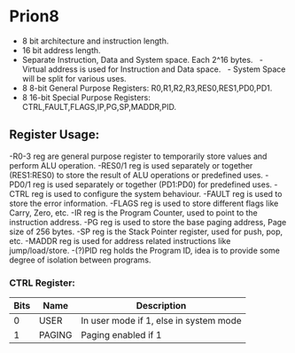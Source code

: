 # Prion8
- 8 bit architecture and instruction length.
- 16 bit address length.
- Separate Instruction, Data and System space. Each 2^16 bytes.
 	- Virtual address is used for Instruction and Data space.
 	- System Space will be split for various uses.
- 8 8-bit General Purpose Registers: R0,R1,R2,R3,RES0,RES1,PD0,PD1.
- 8 16-bit Special Purpose Registers: CTRL,FAULT,FLAGS,IP,PG,SP,MADDR,PID.

## Register Usage:
-R0-3 reg are general purpose register to temporarily store values and perform ALU operation.
-RES0/1 reg is used separately or together (RES1:RES0) to store the result of ALU operations or predefined uses.
-PD0/1 reg is used separately or together (PD1:PD0) for predefined uses.
-CTRL reg is used to configure the system behaviour.
-FAULT reg is used to store the error information.
-FLAGS reg is used to store different flags like Carry, Zero, etc.
-IR reg is the Program Counter, used to point to the instruction address.
-PG reg is used to store the base paging address, Page size of 256 bytes.
-SP reg is the Stack Pointer register, used for push, pop, etc.
-MADDR reg is used for address related instructions like jump/load/store.
-(?)PID reg holds the Program ID, idea is to provide some degree of isolation between programs.

### CTRL Register:
|Bits|Name      |Description                                         |
|----|----------|----------------------------------------------------|
|0   |USER      |In user mode if 1, else in system mode              |
|1   |PAGING    |Paging enabled if 1                                 |
